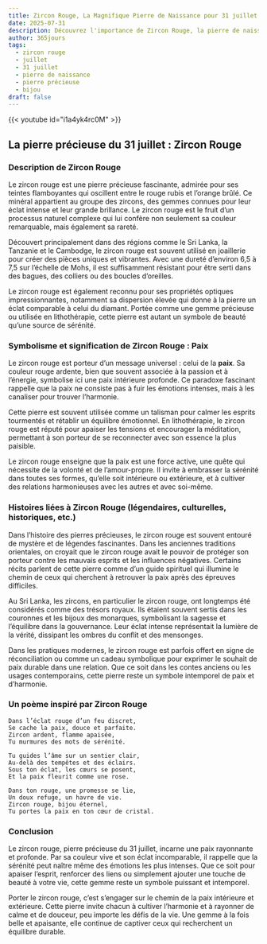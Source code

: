 ```yaml
---
title: Zircon Rouge, La Magnifique Pierre de Naissance pour 31 juillet
date: 2025-07-31
description: Découvrez l'importance de Zircon Rouge, la pierre de naissance du 31 juillet qui symbolise Paix. Laissez sa beauté et sa signification illuminer votre journée.
author: 365jours
tags:
  - zircon rouge
  - juillet
  - 31 juillet
  - pierre de naissance
  - pierre précieuse
  - bijou
draft: false
---
```


{{< youtube id="i1a4yk4rc0M" >}}

## La pierre précieuse du 31 juillet : Zircon Rouge

### Description de Zircon Rouge

Le zircon rouge est une pierre précieuse fascinante, admirée pour ses teintes flamboyantes qui oscillent entre le rouge rubis et l’orange brûlé. Ce minéral appartient au groupe des zircons, des gemmes connues pour leur éclat intense et leur grande brillance. Le zircon rouge est le fruit d’un processus naturel complexe qui lui confère non seulement sa couleur remarquable, mais également sa rareté.

Découvert principalement dans des régions comme le Sri Lanka, la Tanzanie et le Cambodge, le zircon rouge est souvent utilisé en joaillerie pour créer des pièces uniques et vibrantes. Avec une dureté d’environ 6,5 à 7,5 sur l’échelle de Mohs, il est suffisamment résistant pour être serti dans des bagues, des colliers ou des boucles d’oreilles.

Le zircon rouge est également reconnu pour ses propriétés optiques impressionnantes, notamment sa dispersion élevée qui donne à la pierre un éclat comparable à celui du diamant. Portée comme une gemme précieuse ou utilisée en lithothérapie, cette pierre est autant un symbole de beauté qu’une source de sérénité.

### Symbolisme et signification de Zircon Rouge : Paix

Le zircon rouge est porteur d’un message universel : celui de la **paix**. Sa couleur rouge ardente, bien que souvent associée à la passion et à l’énergie, symbolise ici une paix intérieure profonde. Ce paradoxe fascinant rappelle que la paix ne consiste pas à fuir les émotions intenses, mais à les canaliser pour trouver l’harmonie.

Cette pierre est souvent utilisée comme un talisman pour calmer les esprits tourmentés et rétablir un équilibre émotionnel. En lithothérapie, le zircon rouge est réputé pour apaiser les tensions et encourager la méditation, permettant à son porteur de se reconnecter avec son essence la plus paisible.

Le zircon rouge enseigne que la paix est une force active, une quête qui nécessite de la volonté et de l’amour-propre. Il invite à embrasser la sérénité dans toutes ses formes, qu’elle soit intérieure ou extérieure, et à cultiver des relations harmonieuses avec les autres et avec soi-même.

### Histoires liées à Zircon Rouge (légendaires, culturelles, historiques, etc.)

Dans l’histoire des pierres précieuses, le zircon rouge est souvent entouré de mystère et de légendes fascinantes. Dans les anciennes traditions orientales, on croyait que le zircon rouge avait le pouvoir de protéger son porteur contre les mauvais esprits et les influences négatives. Certains récits parlent de cette pierre comme d’un guide spirituel qui illumine le chemin de ceux qui cherchent à retrouver la paix après des épreuves difficiles.

Au Sri Lanka, les zircons, en particulier le zircon rouge, ont longtemps été considérés comme des trésors royaux. Ils étaient souvent sertis dans les couronnes et les bijoux des monarques, symbolisant la sagesse et l’équilibre dans la gouvernance. Leur éclat intense représentait la lumière de la vérité, dissipant les ombres du conflit et des mensonges.

Dans les pratiques modernes, le zircon rouge est parfois offert en signe de réconciliation ou comme un cadeau symbolique pour exprimer le souhait de paix durable dans une relation. Que ce soit dans les contes anciens ou les usages contemporains, cette pierre reste un symbole intemporel de paix et d’harmonie.

### Un poème inspiré par Zircon Rouge

```
Dans l’éclat rouge d’un feu discret,  
Se cache la paix, douce et parfaite.  
Zircon ardent, flamme apaisée,  
Tu murmures des mots de sérénité.  

Tu guides l’âme sur un sentier clair,  
Au-delà des tempêtes et des éclairs.  
Sous ton éclat, les cœurs se posent,  
Et la paix fleurit comme une rose.  

Dans ton rouge, une promesse se lie,  
Un doux refuge, un havre de vie.  
Zircon rouge, bijou éternel,  
Tu portes la paix en ton cœur de cristal.
```

### Conclusion

Le zircon rouge, pierre précieuse du 31 juillet, incarne une paix rayonnante et profonde. Par sa couleur vive et son éclat incomparable, il rappelle que la sérénité peut naître même des émotions les plus intenses. Que ce soit pour apaiser l’esprit, renforcer des liens ou simplement ajouter une touche de beauté à votre vie, cette gemme reste un symbole puissant et intemporel.

Porter le zircon rouge, c’est s’engager sur le chemin de la paix intérieure et extérieure. Cette pierre invite chacun à cultiver l’harmonie et à rayonner de calme et de douceur, peu importe les défis de la vie. Une gemme à la fois belle et apaisante, elle continue de captiver ceux qui recherchent un équilibre durable.